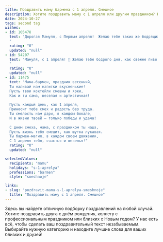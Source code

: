 ```yaml
---
title: Поздравить маму бармена с 1 апреля. Смешное
description: Хотите поздравить маму с 1 апреля или другим праздником? Наш ИИ создаст незабываемое поздравление, а вы обязательно выделитесь среди других.  
date: 2024-10-27
tags: second tag
wishes:
- id: 105478
  text: "Дорогая Мамуля, с Первым апреля!  Желаю тебе таких же бодрящих коктейлей, как твои фирменные, только без неожиданных ингредиентов, типа шуток от зятя! Пусть этот день будет полон веселья и улыбок, а клиенты – исключительно благодарными и щедрыми на чаевые!  С праздником, профессиональный миксолог!
  "
  rating: "0"
  updated: "null"
- id: 54207
  text: "Мамуля, с 1 апреля! 🥳 Желаю тебе бодрого дня, как свежее пиво в жаркий день, и чтоб все твои коктейли были такими же яркими и зажигательными, как ты сама! 😉🥂 🎉
  "
  rating: "0"
  updated: "null"
- id: 11475
  text: "Мама-бармен, праздник весенний,
  Ты наливай нам напитки вкусненькие!
  Пусть твои коктейли смешны и ярки,
  Как и ты сама, веселая и артистичная!
  
  Пусть каждый день, как 1 апреля,
  Приносит тебе смех и радость без труда.
  Ты смелость нам дари, в каждом бокале,
  И в жизни твоей – только победы и удача!
  
  С днем смеха, мама, с праздником ты наша,
  Пусть жизнь тебя смешит, как шутка лукавая.
  Ты бармен-магия, в каждом своем движении,
  С 1 апреля тебя, счастья и везенья!"
  rating: "0"
  updated: "null"

selectedValues:
  recipients: "mamu"
  holidays: "s-1-aprelya"
  professions: "barmen"
  style: "smeshnoje"

links:
- slug: "pozdravit-mamu-s-1-aprelya-smeshnoje"
  title: "Поздравить маму с 1 апреля. Смешное"
---
```


Здесь вы найдете отличную подборку поздравлений на любой случай.
Хотите поздравить друга с днём рождения, коллегу с профессиональным праздником или близких с Новым годом? У нас есть всё, чтобы сделать ваш поздравительный текст незабываемым. Выбирайте нужную категорию и находите лучшие слова для ваших близких и друзей!
